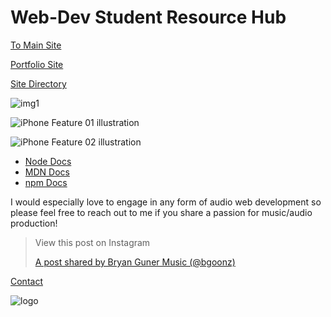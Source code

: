 # Web-Dev Student Resource Hub

<a href="https://web-dev-resource-hub.netlify.app/core-site/index.html" class="btn">To Main Site</a>

<a href="https://portfolio42.netlify.app/" class="btn">Portfolio Site</a>

<a href="https://web-dev-resource-hub.netlify.app/directory.html" class="btn">Site Directory</a>

![img1](https://web-dev-resource-hub.netlify.app/landing-page/dist/images/iphone-hero-bg.png)

![iPhone Feature 01 illustration](https://web-dev-resource-hub.netlify.app/landing-page/dist/images/iphone-feature-bg-01.png)

![iPhone Feature 02 illustration](https://web-dev-resource-hub.netlify.app/landing-page/dist/images/iphone-feature-bg-02.png)

- <a href="https://nodejs.dev/" class="btn">Node Docs</a>
- <a href="https://developer.mozilla.org/" class="btn">MDN Docs</a>
- <a href="https://www.npmjs.com/" class="btn">npm Docs</a>

I would especially love to engage in any form of audio web development so please feel free to reach out to me if you share a passion for music/audio production!

> [](https://www.instagram.com/p/Bxh6moVlBGX/?utm_source=ig_embed&utm_campaign=loading)
>
> View this post on Instagram
>
> [A post shared by Bryan Guner Music (@bgoonz)](https://www.instagram.com/p/Bxh6moVlBGX/?utm_source=ig_embed&utm_campaign=loading)

<a href="https://web-dev-resource-hub.netlify.app/core-site/page-contact.html" class="btn">Contact</a>

![logo](https://web-dev-resource-hub.netlify.app/landing-page/dist/images/logo.png)
